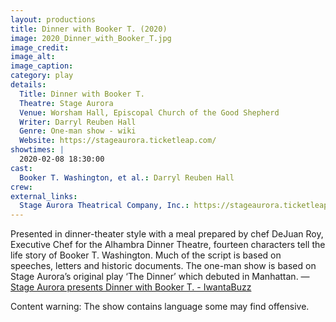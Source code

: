 ```yaml
---
layout: productions
title: Dinner with Booker T. (2020)
image: 2020_Dinner_with_Booker_T.jpg
image_credit: 
image_alt:
image_caption:
category: play
details:
  Title: Dinner with Booker T.
  Theatre: Stage Aurora
  Venue: Worsham Hall, Episcopal Church of the Good Shepherd
  Writer: Darryl Reuben Hall
  Genre: One-man show - wiki
  Website: https://stageaurora.ticketleap.com/
showtimes: |
  2020-02-08 18:30:00
cast:
  Booker T. Washington, et al.: Darryl Reuben Hall
crew: 
external_links:
  Stage Aurora Theatrical Company, Inc.: https://stageaurora.ticketleap.com/
---
```

Presented in dinner-theater style with a meal prepared by chef DeJuan Roy, Executive Chef for the Alhambra Dinner Theatre, fourteen characters tell the life story of Booker T. Washington. Much of the script is based on speeches, letters and historic documents. The one-man show is based on Stage Aurora’s original play ‘The Dinner’ which debuted in Manhattan. — [Stage Aurora presents Dinner with Booker T. - IwantaBuzz](https://iwantabuzz.com/arts/arts-in-the-know/stage-aurora-presents-dinner-with-booker-t/)

Content warning: The show contains language some may find offensive.